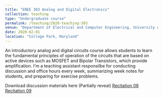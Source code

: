 ```yaml
---
title: "ENEE 303 Analog and Digital Electronics"
collection: teaching
type: "Undergraduate course"
permalink: /teaching/2020-teaching-303
venue: "Department of Electrical and Computer Engineering, University of Maryland"
date: 2020-02-01
location: "College Park, Maryland"
---
```

An introductory analog and digital circuits course allows students to learn the fundamental principles of operation of the circuits that are based on active devices such as MOSFET and Bipolar Transistors, which provide amplification. I'm a teaching assistant responsilbe for conducting discussion and office hours every week, summarizing week notes for students, and preparing for exercise problems. 


Download discussion materials here (Partially reveal)
[Recitation 08](http://hankcmhan.github.io/files/Rec8.pptx)
[Recitation 09](http://hankcmhan.github.io/files/Rec9.pptx)

